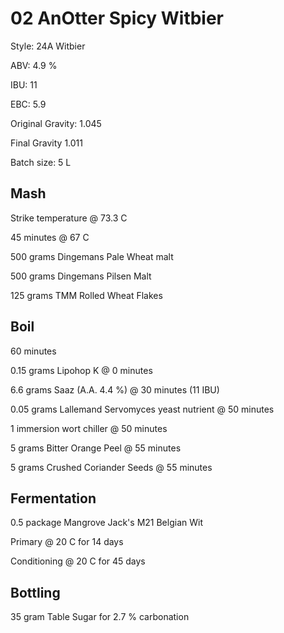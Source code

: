 # 02 AnOtter Spicy Witbier

Style: 24A Witbier

ABV: 4.9 %

IBU: 11

EBC: 5.9

Original Gravity: 1.045

Final Gravity 1.011

Batch size: 5 L

## Mash

Strike temperature @ 73.3 C

45 minutes @ 67 C

500 grams Dingemans Pale Wheat malt

500 grams Dingemans Pilsen Malt

125 grams TMM Rolled Wheat Flakes

## Boil

60 minutes

0.15 grams Lipohop K @ 0 minutes

6.6 grams Saaz (A.A. 4.4 %) @ 30 minutes (11 IBU)

0.05 grams Lallemand Servomyces yeast nutrient @ 50 minutes

1 immersion wort chiller @ 50 minutes

5 grams Bitter Orange Peel @ 55 minutes

5 grams Crushed Coriander Seeds @ 55 minutes

## Fermentation

0.5 package Mangrove Jack's M21 Belgian Wit

Primary @ 20 C for 14 days

Conditioning @ 20 C for 45 days

## Bottling

35 gram Table Sugar for 2.7 % carbonation
